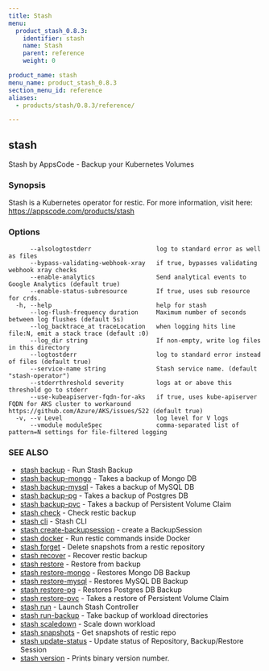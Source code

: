 ```yaml
---
title: Stash
menu:
  product_stash_0.8.3:
    identifier: stash
    name: Stash
    parent: reference
    weight: 0

product_name: stash
menu_name: product_stash_0.8.3
section_menu_id: reference
aliases:
  - products/stash/0.8.3/reference/

---
```

## stash

Stash by AppsCode - Backup your Kubernetes Volumes

### Synopsis

Stash is a Kubernetes operator for restic. For more information, visit here: https://appscode.com/products/stash

### Options

```
      --alsologtostderr                  log to standard error as well as files
      --bypass-validating-webhook-xray   if true, bypasses validating webhook xray checks
      --enable-analytics                 Send analytical events to Google Analytics (default true)
      --enable-status-subresource        If true, uses sub resource for crds.
  -h, --help                             help for stash
      --log-flush-frequency duration     Maximum number of seconds between log flushes (default 5s)
      --log_backtrace_at traceLocation   when logging hits line file:N, emit a stack trace (default :0)
      --log_dir string                   If non-empty, write log files in this directory
      --logtostderr                      log to standard error instead of files (default true)
      --service-name string              Stash service name. (default "stash-operator")
      --stderrthreshold severity         logs at or above this threshold go to stderr
      --use-kubeapiserver-fqdn-for-aks   if true, uses kube-apiserver FQDN for AKS cluster to workaround https://github.com/Azure/AKS/issues/522 (default true)
  -v, --v Level                          log level for V logs
      --vmodule moduleSpec               comma-separated list of pattern=N settings for file-filtered logging
```

### SEE ALSO

* [stash backup](/docs/reference/stash_backup.md)	 - Run Stash Backup
* [stash backup-mongo](/docs/reference/stash_backup-mongo.md)	 - Takes a backup of Mongo DB
* [stash backup-mysql](/docs/reference/stash_backup-mysql.md)	 - Takes a backup of MySQL DB
* [stash backup-pg](/docs/reference/stash_backup-pg.md)	 - Takes a backup of Postgres DB
* [stash backup-pvc](/docs/reference/stash_backup-pvc.md)	 - Takes a backup of Persistent Volume Claim
* [stash check](/docs/reference/stash_check.md)	 - Check restic backup
* [stash cli](/docs/reference/stash_cli.md)	 - Stash CLI
* [stash create-backupsession](/docs/reference/stash_create-backupsession.md)	 - create a BackupSession
* [stash docker](/docs/reference/stash_docker.md)	 - Run restic commands inside Docker
* [stash forget](/docs/reference/stash_forget.md)	 - Delete snapshots from a restic repository
* [stash recover](/docs/reference/stash_recover.md)	 - Recover restic backup
* [stash restore](/docs/reference/stash_restore.md)	 - Restore from backup
* [stash restore-mongo](/docs/reference/stash_restore-mongo.md)	 - Restores Mongo DB Backup
* [stash restore-mysql](/docs/reference/stash_restore-mysql.md)	 - Restores MySQL DB Backup
* [stash restore-pg](/docs/reference/stash_restore-pg.md)	 - Restores Postgres DB Backup
* [stash restore-pvc](/docs/reference/stash_restore-pvc.md)	 - Takes a restore of Persistent Volume Claim
* [stash run](/docs/reference/stash_run.md)	 - Launch Stash Controller
* [stash run-backup](/docs/reference/stash_run-backup.md)	 - Take backup of workload directories
* [stash scaledown](/docs/reference/stash_scaledown.md)	 - Scale down workload
* [stash snapshots](/docs/reference/stash_snapshots.md)	 - Get snapshots of restic repo
* [stash update-status](/docs/reference/stash_update-status.md)	 - Update status of Repository, Backup/Restore Session
* [stash version](/docs/reference/stash_version.md)	 - Prints binary version number.

